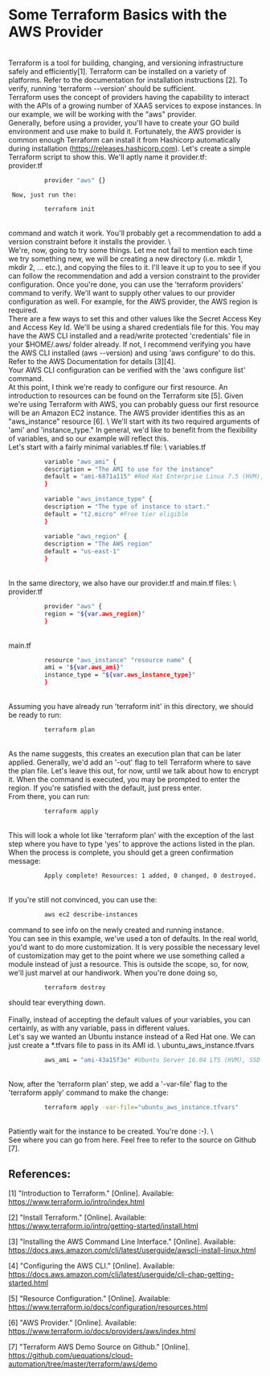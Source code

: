 # Some Terraform Basics with the AWS Provider
\
     Terraform is a tool for building, changing, and versioning infrastructure safely and efficiently[1].  Terraform can be installed on a variety of platforms.  Refer to the documentation for installation instructions [2].  To verify, running 'terraform --version' should be sufficient. 
\
     Terraform uses the concept of providers having the capability to interact with the APIs of a growing number of XAAS services to expose instances.  In our example, we will be working with the "aws" provider. 
\
     Generally, before using a provider, you'll have to create your GO build environment and use make to build it.  Fortunately, the AWS provider is common enough Terraform can install it from Hashicorp automatically during installation (https://releases.hashicorp.com). Let's create a simple Terraform script to show this.  We'll aptly name it provider.tf: 
 \
          provider.tf
```sh
          provider "aws" {}
```
     Now, just run the:
```sh
          terraform init  
```
\
     command and watch it work.  You'll probably get a recommendation to add a version constraint before it installs the provider. 
\     
     We're, now, going to try some things.  Let me not fail to mention each time we try something new, we will be creating a new directory (i.e. mkdir 1, mkdir 2, ... etc.), and copying the files to it.  I'll leave it up to you to see if you can follow the recommendation and add a version constraint to the provider configuration.  Once you're done, you can use the 'terraform providers' command to verify.  We'll want to supply other values to our provider configuration as well.  For example, for the AWS provider, the AWS region is required. 
\
     There are a few ways to set this and other values like the Secret Access Key and Access Key Id.  We'll be using a shared credentials file for this.  You may have the AWS CLI installed and a read/write protected 'credentials' file in your $HOME/.aws/ folder already.  If not, I recommend verifying you have the AWS CLI installed (aws --version) and using 'aws configure' to do this.  Refer to the AWS Documentation for details [3][4]. 
\
     Your AWS CLI configuration can be verified with the 'aws configure list' command. 
\
    At this point, I think we're ready to configure our first resource.  An introduction to resources can be found on the Terraform site [5].  Given we're using Terraform with AWS, you can probably guess our first resource will be an Amazon EC2 instance.  The AWS provider identifies this as an "aws_instance" resource [6]. 
\ 
    We'll start with its two required arguments of 'ami' and 'instance_type."  In general, we'd like to benefit from the flexibility of variables, and so our example will reflect this. 
\
     Let's start with a fairly minimal variables.tf file: 
\ 
          variables.tf
```sh
          variable "aws_ami" { 
          description = "The AMI to use for the instance" 
          default = "ami-6871a115" #Red Hat Enterprise Linux 7.5 (HVM), SSD Volume Type 
          } 
 
          variable "aws_instance_type" { 
          description = "The type of instance to start." 
          default = "t2.micro" #Free tier eligible 
          } 
 
          variable "aws_region" { 
          description = "The AWS region" 
          default = "us-east-1" 
          } 
 ```
 \
     In the same directory, we also have our provider.tf and main.tf files: 
\ 
          provider.tf
```sh
          provider "aws" { 
          region = "${var.aws_region}" 
          } 
```
\
          main.tf
```sh          
          resource "aws_instance" "resource name" { 
          ami = "${var.aws_ami}" 
          instance_type = "${var.aws_instance_type}" 
          } 
```
\
     Assuming you have already run 'terraform init' in this directory, we should be ready to run:
```sh
          terraform plan 
```
\
     As the name suggests, this creates an execution plan that can be later applied.  Generally, we'd add an '-out' flag to tell Terraform where to save the plan file.  Let's leave this out, for now, until we talk about how to encrypt it.  When the command is executed, you may be prompted to enter the region.  If you're satisfied with the default, just press enter. 
\
     From there, you can run:
```sh
          terraform apply
```
\
     This will look a whole lot like 'terraform plan' with the exception of the last step where you have to type 'yes' to approve the actions listed in the plan.  When the process is complete, you should get a green confirmation message: 
```sh
          Apply complete! Resources: 1 added, 0 changed, 0 destroyed. 
```
\
     If you're still not convinced, you can use the: 
```sh  
          aws ec2 describe-instances 
```
command to see info on the newly created and running instance. 
\
     You can see in this example, we've used a ton of defaults.  In the real world, you'd want to do more customization.  It is very possible the necessary level of customization may get to the point where we use something called a module instead of just a resource.  This is outside the scope, so, for now, we'll just marvel at our handiwork.  When you're done doing so,  
```sh
          terraform destroy 
```
should tear everything down.  
\
     Finally, instead of accepting the default values of your variables, you can certainly, as with any variable, pass in different values. 
\
     Let's say we wanted an Ubuntu instance instead of a Red Hat one.  We can just create a *.tfvars file to pass in its AMI id. 
\ 
          ubuntu_aws_instance.tfvars
```sh
          aws_ami = "ami-43a15f3e" #Ubuntu Server 16.04 LTS (HVM), SSD Volume Type
```
\
     Now, after the 'terraform plan' step, we add a '-var-file' flag to the 'terraform apply' command to make the change: 
```sh 
          terraform apply -var-file="ubuntu_aws_instance.tfvars"
```
\
     Patiently wait for the instance to be created.  You're done :-). 
\   
     See where you can go from here.  Feel free to refer to the source on Github [7].

## References: 

[1]  "Introduction to Terraform." [Online].  Available: https://www.terraform.io/intro/index.html

[2]  "Install Terraform." [Online].  Available: https://www.terraform.io/intro/getting-started/install.html

[3]  "Installing the AWS Command Line Interface." [Online]. Available: https://docs.aws.amazon.com/cli/latest/userguide/awscli-install-linux.html 

[4]  "Configuring the AWS CLI." [Online]. Available: https://docs.aws.amazon.com/cli/latest/userguide/cli-chap-getting-started.html 

[5]  "Resource Configuration." [Online]. Available: https://www.terraform.io/docs/configuration/resources.html 

[6]  "AWS Provider." [Online].  Available: https://www.terraform.io/docs/providers/aws/index.html 

[7]  "Terraform AWS Demo Source on Github." [Online].  https://github.com/uequations/cloud-automation/tree/master/terraform/aws/demo
